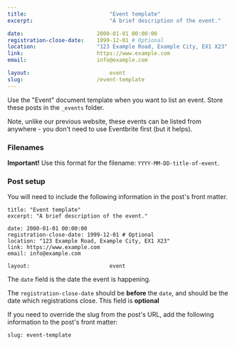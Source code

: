 ```yaml
---
title:  						"Event template"
excerpt:	  					"A brief description of the event."

date: 						2000-01-01 00:00:00
registration-close-date: 	1999-12-01 # Optional
location: 					"123 Example Road, Example City, EX1 X23"
link: 						https://www.example.com
email: 						info@example.com

layout: 						event
slug:						/event-template
---
```


Use the "Event" document template when you want to list an event. Store these posts in the `_events` folder.

Note, unlike our previous website, these events can be listed from anywhere - you don't need to use Eventbrite first (but it helps).

### Filenames

**Important!** Use this format for the filename: `YYYY-MM-DD-title-of-event`.

### Post setup

You will need to include the following information in the post's front matter.

``` liquid
title: "Event template"
excerpt: "A brief description of the event."

date: 2000-01-01 00:00:00
registration-close-date: 1999-12-01 # Optional
location: "123 Example Road, Example City, EX1 X23"
link: https://www.example.com
email: info@example.com

layout: 						event
```

The `date` field is the date the event is happening.

The `registration-close-date` should be **before** the `date`, and should be the date which registrations close. This field is **optional**

If you need to override the slug from the post's URL, add the following information to the post's front matter:

``` liquid
slug: event-template
```